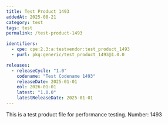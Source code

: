 ```yaml
---
title: Test Product 1493
addedAt: 2025-08-21
category: test
tags: test
permalink: /test-product-1493

identifiers:
  - cpe: cpe:2.3:a:testvendor:test_product_1493
  - purl: pkg:generic/test_product_1493@1.0.0

releases:
  - releaseCycle: "1.0"
    codename: "Test Codename 1493"
    releaseDate: 2025-01-01
    eol: 2026-01-01
    latest: "1.0.0"
    latestReleaseDate: 2025-01-01
---
```


This is a test product file for performance testing. Number: 1493
